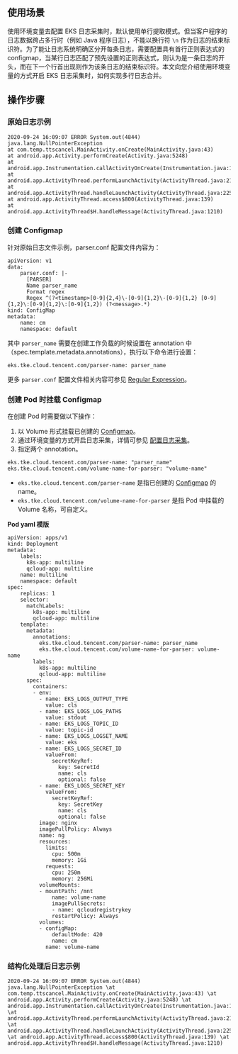 
## 使用场景
使用环境变量去配置 EKS 日志采集时，默认使用单行提取模式。但当客户程序的日志数据跨占多行时（例如 Java 程序日志），不能以换行符 `\n` 作为日志的结束标识符。为了能让日志系统明确区分开每条日志，需要配置具有首行正则表达式的 configmap，当某行日志匹配了预先设置的正则表达式，则认为是一条日志的开头，而在下一个行首出现则作为该条日志的结束标识符。本文向您介绍使用环境变量的方式开启 EKS 日志采集时，如何实现多行日志合并。





## 操作步骤
### 原始日志示例
```
2020-09-24 16:09:07 ERROR System.out(4844) java.lang.NullPointerException
at com.temp.ttscancel.MainActivity.onCreate(MainActivity.java:43)
at android.app.Activity.performCreate(Activity.java:5248)
at android.app.Instrumentation.callActivityOnCreate(Instrumentation.java:1110) at android.app.ActivityThread.performLaunchActivity(ActivityThread.java:2162) at android.app.ActivityThread.handleLaunchActivity(ActivityThread.java:2257)
at android.app.ActivityThread.access$800(ActivityThread.java:139)
at android.app.ActivityThread$H.handleMessage(ActivityThread.java:1210)
```





### 创建 Configmap[](id:Configmap)
针对原始日志文件示例，parser.conf 配置文件内容为：

```
apiVersion: v1 
data:
    parser.conf: |- 
      [PARSER]
      Name parser_name
      Format regex
      Regex ^(?<timestamp>[0-9]{2,4}\-[0-9]{1,2}\-[0-9]{1,2} [0-9]{1,2}\:[0-9]{1,2}\:[0-9]{1,2}) (?<message>.*) 
kind: ConfigMap
metadata:
    name: cm 
    namespace: default
```

其中 `parser_name` 需要在创建工作负载的时候设置在 annotation 中（spec.template.metadata.annotations），执行以下命令进行设置：

```
eks.tke.cloud.tencent.com/parser-name: parser_name
```

更多 `parser.conf` 配置文件相关内容可参见 [Regular Expression](https://docs.fluentbit.io/manual/pipeline/parsers/regular-expression)。

### 创建 Pod 时挂载 Configmap
在创建 Pod 时需要做以下操作：
1. 以 Volume 形式挂载已创建的 [Configmap](#Configmap)。
2. 通过环境变量的方式开启日志采集，详情可参见 [配置日志采集](https://intl.cloud.tencent.com/document/product/457/37907)。
3. 指定两个 annotation。
```
eks.tke.cloud.tencent.com/parser-name: "parser_name"
eks.tke.cloud.tencent.com/volume-name-for-parser: "volume-name"
```
 - `eks.tke.cloud.tencent.com/parser-name` 是指已创建的 [Configmap](#Configmap) 的 name。
 - `eks.tke.cloud.tencent.com/volume-name-for-parser` 是指 Pod 中挂载的 Volume 名称，可自定义。

**Pod yaml 模版**

```
apiVersion: apps/v1 
kind: Deployment 
metadata:
    labels:
      k8s-app: multiline 
      qcloud-app: multiline
    name: multiline
    namespace: default 
spec:
    replicas: 1 
    selector:
      matchLabels:
        k8s-app: multiline
        qcloud-app: multiline 
    template:
      metadata: 
        annotations:
          eks.tke.cloud.tencent.com/parser-name: parser_name
          eks.tke.cloud.tencent.com/volume-name-for-parser: volume-name 
        labels:
          k8s-app: multiline
          qcloud-app: multiline 
      spec:
        containers: 
        - env:
          - name: EKS_LOGS_OUTPUT_TYPE 
            value: cls
          - name: EKS_LOGS_LOG_PATHS 
            value: stdout
          - name: EKS_LOGS_TOPIC_ID 
            value: topic-id
          - name: EKS_LOGS_LOGSET_NAME 
            value: eks
          - name: EKS_LOGS_SECRET_ID 
            valueFrom:
              secretKeyRef: 
                key: SecretId 
                name: cls 
                optional: false
          - name: EKS_LOGS_SECRET_KEY 
            valueFrom:
              secretKeyRef: 
                key: SecretKey 
                name: cls 
                optional: false
          image: nginx 
          imagePullPolicy: Always 
          name: ng
          resources:
            limits:
              cpu: 500m 
              memory: 1Gi
            requests:
              cpu: 250m 
              memory: 256Mi
          volumeMounts:
          - mountPath: /mnt
              name: volume-name 
              imagePullSecrets:
              - name: qcloudregistrykey 
              restartPolicy: Always 
          volumes:
          - configMap:
              defaultMode: 420
              name: cm
            name: volume-name
```




### 结构化处理后日志示例

```
2020-09-24 16:09:07 ERROR System.out(4844) java.lang.NullPointerException \at com.temp.ttscancel.MainActivity.onCreate(MainActivity.java:43) \at android.app.Activity.performCreate(Activity.java:5248) \at android.app.Instrumentation.callActivityOnCreate(Instrumentation.java:1110) \at android.app.ActivityThread.performLaunchActivity(ActivityThread.java:2162) \at android.app.ActivityThread.handleLaunchActivity(ActivityThread.java:2257) \at android.app.ActivityThread.access$800(ActivityThread.java:139) \at android.app.ActivityThread$H.handleMessage(ActivityThread.java:1210)
```
